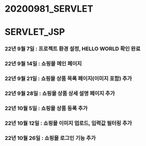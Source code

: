 # 20200981_SERVLET
# SERVLET_JSP
### 22년 9월 7일 : 프로젝트 환경 설정, HELLO WORLD 확인 완료
### 22년 9월 14일 : 쇼핑몰 메인 페이지
### 22년 9월 21일 : 쇼핑몰 상품 목록 페이지(이미지 포함) 추가
### 22년 9월 28일 : 쇼핑몰 상품 상세 설명 페이지 추가
### 22년 10월 5일 : 쇼핑몰 상품 등록 추가
### 22년 10월 12일 : 쇼핑몰 이미지 업로드, 입력값 필터링 추가
### 22년 10월 26일 : 쇼핑몰 로그인 기능 추가